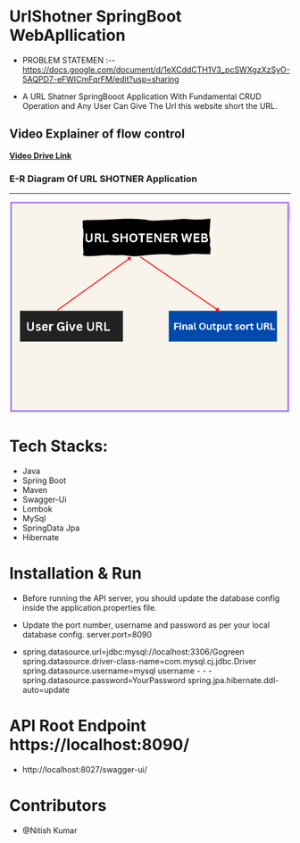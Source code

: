 # UrlShotner SpringBoot WebApllication

- PROBLEM STATEMEN :-- https://docs.google.com/document/d/1eXCddCTH1V3_pcSWXgzXzSyO-5AQPD7-eFWICmFqrFM/edit?usp=sharing

- A URL Shatner SpringBooot Application With Fundamental CRUD Operation and Any User Can Give The Url this website short the URL.

## Video Explainer of flow control
 <a href="">**Video Drive Link** </a>
 
 
### E-R Diagram Of URL SHOTNER Application
---
<div id="2F35A141C80C27E83741FB57B6789FAC1BF_2351"><div id="2F35A141C80C27E83741FB57B6789FAC1BF_2351_robot"><a href="https://cloud.smartdraw.com/share.aspx/?pubDocShare=2F35A141C80C27E83741FB57B6789FAC1BF" target="_blank"><img src="https://github.com/nitish906/UrlShotner/blob/main/12.png"></a></div></div>

# Tech Stacks:
- Java
- Spring Boot
- Maven
- Swagger-Ui
- Lombok
- MySql
- SpringData Jpa
- Hibernate


# Installation & Run
- Before running the API server, you should update the database config inside the application.properties file.

- Update the port number, username and password as per your local database config. server.port=8090

- spring.datasource.url=jdbc:mysql://localhost:3306/Gogreen spring.datasource.driver-class-name=com.mysql.cj.jdbc.Driver spring.datasource.username=mysql username - - -    spring.datasource.password=YourPassword spring.jpa.hibernate.ddl-auto=update

# API Root Endpoint https://localhost:8090/

- http://localhost:8027/swagger-ui/
#  Contributors
- @Nitish Kumar
